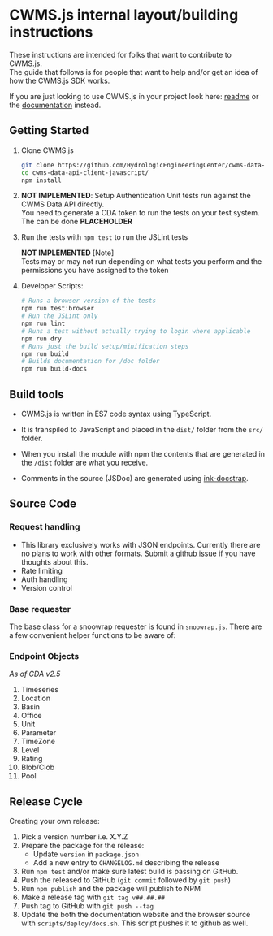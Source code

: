 # CWMS.js internal layout/building instructions

These instructions are intended for folks that want to contribute to CWMS.js.  
The guide that follows is for people that want to help and/or get an idea of how the CWMS.js SDK works. 

If you are just looking to use CWMS.js in your project look here:
[readme](https://github.com/HydrologicEngineeringCenter/cwms-data-api-client-javascript/blob/master/README.md) 
or  
the [documentation](https://HydrologicEngineeringCenter.github.io/cwms-data-api-client-javascript/) instead.


## Getting Started

1. Clone CWMS.js

    ```bash
    git clone https://github.com/HydrologicEngineeringCenter/cwms-data-api-client-javascript.git
    cd cwms-data-api-client-javascript/
    npm install
    ```

2. **NOT IMPLEMENTED**:  Setup Authentication
Unit tests run against the CWMS Data API directly.  
You need to generate a CDA token to run the tests on your test system. The can be done **PLACEHOLDER**  


2. Run the tests with `npm test` to run the JSLint tests

    **NOT IMPLEMENTED** [Note]  
    Tests may or may not run depending on what tests you perform and the permissions you have assigned to the token


3. Developer Scripts:

    ```bash
    # Runs a browser version of the tests
    npm run test:browser 
    # Run the JSLint only
    npm run lint
    # Runs a test without actually trying to login where applicable
    npm run dry
    # Runs just the build setup/minification steps
    npm run build
    # Builds documentation for /doc folder
    npm run build-docs
    ```

## Build tools
* CWMS.js is written in ES7 code syntax using TypeScript.  
* It is transpiled to JavaScript and placed in the `dist/` folder from the `src/` folder.  
* When you install the module with npm the contents that are generated in the `/dist` folder are what you receive. 


* Comments in the source (JSDoc) are generated using [ink-docstrap](https://github.com/docstrap/docstrap).

## Source Code

### Request handling

* This library exclusively works with JSON endpoints. Currently there are no plans to work with other formats. Submit a [github issue](https://github.com/HydrologicEngineeringCenter/cwms-data-api-client-javascript/issues) if you have thoughts about this.
* Rate limiting
* Auth handling 
* Version control
  
### Base requester

The base class for a snoowrap requester is found in `snoowrap.js`. There are a few convenient helper functions to be aware of:


### Endpoint Objects
*As of CDA v2.5*
1. Timeseries
2. Location
3. Basin
4. Office
5. Unit
6. Parameter
7. TimeZone
8. Level
9. Rating
10. Blob/Clob
11. Pool


## Release Cycle

Creating your own release:

1. Pick a version number i.e. X.Y.Z
2. Prepare the package for the release:
    * Update `version` in `package.json`
    * Add a new entry to `CHANGELOG.md` describing the release
3. Run `npm test` and/or make sure latest build is passing on GitHub.
4. Push the released to GitHub (`git commit` followed by `git push`)
5. Run `npm publish` and the package will publish to NPM
7. Make a release tag with `git tag v##.##.##`
8. Push tag to GitHub with `git push --tag`
9. Update the both the documentation website and the browser source with `scripts/deploy/docs.sh`. This script pushes it to github as well. 